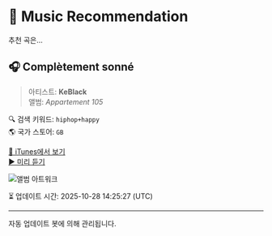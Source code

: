 
# 🎵 Music Recommendation

추천 곡은...

## 🎧 Complètement sonné  
> 아티스트: **KeBlack**  
> 앨범: _Appartement 105_  

🔍 검색 키워드: `hiphop+happy`  
🌎 국가 스토어: `GB`

[🔗 iTunes에서 보기](https://music.apple.com/gb/album/compl%C3%A8tement-sonn%C3%A9/1370049440?i=1370049632&uo=4)  
[▶️ 미리 듣기](https://audio-ssl.itunes.apple.com/itunes-assets/AudioPreview115/v4/7e/87/a2/7e87a269-e7ab-bb40-e00b-e2c8aed2c55c/mzaf_13824308671199460555.plus.aac.p.m4a)

![앨범 아트워크](https://is1-ssl.mzstatic.com/image/thumb/Music118/v4/53/30/28/53302819-0303-ff44-4b41-e6761b6cf69d/cover.jpg/100x100bb.jpg)

⏳ 업데이트 시간: 2025-10-28 14:25:27 (UTC)

---
자동 업데이트 봇에 의해 관리됩니다.
